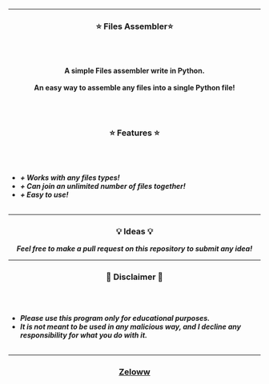 

-----

### <p align="center">⭐ Files Assembler⭐</p>

<br><br>
<p align="center">
<strong>
A simple Files assembler write in Python.
<br><br>
An easy way to assemble any files into a single Python file!
<br><br>
</strong>
</p>
<br>

### <p align="center">⭐ Features ⭐</p>
<br><br>
* ***+ Works with any files types!***
* ***+ Can join an unlimited number of files together!***
* ***+ Easy to use!***
<br><br>

-----

### <p align="center">💡 Ideas 💡</p>

<p align="center"><strong><i>Feel free to make a pull request on this repository to submit any idea!</i></strong</p>

-----

### <p align="center">📌 Disclaimer 📌</p>

<br><br>
* ***Please use this program only for educational purposes.***
* ***It is not meant to be used in any malicious way, and I decline any responsibility for what you do with it.***
<br><br>

-----

### <p align="center">[Zeloww](https://github.com/zeloww)</p>

